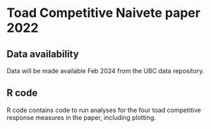 # Toad Competitive Naivete paper 2022

## Data availability
 Data will be made available Feb 2024 from the UBC data repository.
 
## R code

R code contains code to run analyses for the four toad competitive response measures in the paper, including plotting.

